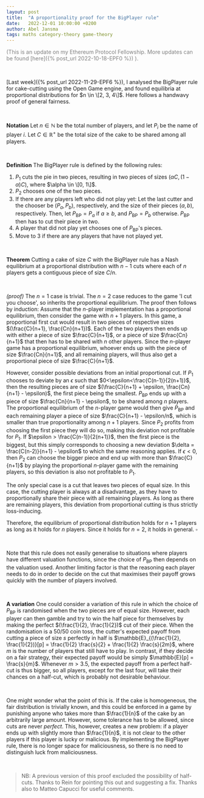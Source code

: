 ```yaml
---
layout: post
title:  "A proportionality proof for the BigPlayer rule"
date:   2022-12-01 10:00:00 +0200
author: Abel Jansma
tags: maths category-theory game-theory
---
```

<span style="color:grey">(This is an update on my Ethereum Protocol Fellowship. More updates can be found [here]({% post_url 2022-10-18-EPF0 %}) ).</span>

<br>

[Last week]({% post_url 2022-11-29-EPF6 %}), I analysed the BigPlayer rule for cake-cutting using the Open Game engine, and found equilibria at proportional distributions for $n \in \[2, 3, 4\]$. Here follows a handwavy proof of general fairness.

<br>

**Notation** Let $n\in \mathbb{N}$ be the total number of players, and let $P_i$ be the name of player $i$. Let $C\in \mathbb{R}^+$ be the total size of the cake to be shared among all players. 

<br>


**Definition** The BigPlayer rule is defined by the following rules:
1. $P_1$ cuts the pie in two pieces, resulting in two pieces of sizes $(\alpha C, (1-\alpha )C)$, where $\alpha \in \[0, 1\]$. 
2. $P_2$ chooses one of the two pieces.
3. If there are any players left who did not play yet: Let the last cutter and the chooser be $(P_a, P_b)$, respectively, and the size of their pieces $(a, b)$, respectively. Then, let $P_\text{BP}=P_a$ if $a\geq b$, and $P_\text{BP}=P_b$ otherwise. $P_\text{BP}$ then has to cut their piece in two.
4. A player that did not play yet chooses one of $P_\text{BP}$'s pieces. 
5. Move to 3 if there are any players that have not played yet. 

<br>

**Theorem** Cutting a cake of size $C$ with the BigPlayer rule has a Nash equilibrium at a proportional distribution with $n-1$ cuts where each of $n$ players gets a contiguous piece of size $C/n$.

<br>

*(proof)* The $n=1$ case is trivial. The $n=2$ case reduces to the game 'I cut you choose', so inherits the proportional equilibrium. The proof then follows by induction: Assume that the $n$-player implementation has a proportional equilibrium, then consider the game with $n+1$ players. In this game, a proportional first cut would result in two pieces of respective sizes $(\frac{C}{n+1}, \frac{Cn}{n+1})$. Each of the two players then ends up with either a piece of size $\frac{C}{n+1}$, or a piece of size $\frac{Cn}{n+1}$ that then has to be shared with $n$ other players. Since the $n$-player game has a proportional equilibrium, whoever ends up with the piece of size $\frac{Cn}{n+1}$, and all remaining players, will thus also get a proportional piece of size $\frac{C}{n+1}$. 

However, consider possible deviations from an initial proportional cut. If $P_1$ chooses to deviate by an $\epsilon$ such that $0<\epsilon<\frac{C(n-1)}{2(n+1)}$, then the resulting pieces are of size $(\frac{C}{n+1} + \epsilon, \frac{Cn}{n+1} - \epsilon)$, the first piece being the smallest. $P_\text{BP}$ ends up with a piece of size $\frac{Cn}{n+1} - \epsilon$, to be shared among $n$ players. The proportional equilibrium of the $n$-player game would then give $P_\text{BP}$ and each remaining player a piece of size $\frac{C}{n+1} - \epsilon/n$, which is smaller than true proportionality among $n+1$ players. Since $P_2$ profits from choosing the first piece they will do so, making this deviation not profitable for $P_1$. If $\epsilon > \frac{C(n-1)}{2(n+1)}$, then the first piece is the biggest, but this simply corresponds to choosing a new deviation $\delta = \frac{C(n-2)}{n+1} - \epsilon$ to which the same reasoning applies. If $\epsilon<0$, then $P_2$ can choose the bigger piece and end up with more than $\frac{C}{n+1}$ by playing the proportional $n$-player game with the remaining players, so this deviation is also not profitable to $P_1$.

The only special case is a cut that leaves two pieces of equal size. In this case, the cutting player is always at a disadvantage, as they have to proportionally share their piece with all remaining players. As long as there are remaining players, this deviation from proportional cutting is thus strictly loss-inducing. 

Therefore, the equilibrium of proportional distribution holds for $n+1$ players as long as it holds for $n$ players. Since it holds for $n=2$, it holds in general. $\square$

<br>

Note that this rule does not easily generalise to situations where players have different valuation functions, since the choice of $P_\text{BP}$ then depends on the valuation used. Another limiting factor is that the reasoning each player needs to do in order to decide on the cut that maximises their payoff grows quickly with the number of players involved. 

<br>

**A variation** One could consider a variation of this rule in which the choice of $P_\text{BP}$ is randomised when the two pieces are of equal size. However, each player can then gamble and try to win the half piece for themselves by making the perfect $(\frac{1}{2}, \frac{1}{2})$ cut of their piece. When the randomisation is a 50/50 coin toss, the cutter's expected payoff from cutting a piece of size $s$ perfectly in half is $\mathbb{E}_{(\frac{1}{2}, \frac{1}{2})}[p] = \frac{1}{2} \frac{s}{2} + \frac{1}{2} \frac{s}{2m}$, where $m$ is the number of players that still have to play. In contrast, if they decide on a fair strategy, their expected payoff would be simply $\mathbb{E}[p] = \frac{s}{m}$. Whenever $m>3.5$, the expected payoff from a perfect half-cut is thus bigger, so all players, except for the last four, will take their chances on a half-cut, which is probably not desirable behaviour. 

<br>

One might wonder what the point of this is. If the cake is homogeneous, the fair distribution is trivially known, and this could be enforced in a game by punishing anyone who takes more than $\frac{1}{n}$ of the cake by an arbitrarily large amount. However, some tolerance has to be allowed, since cuts are never *perfect*. This, however, creates a new problem: if a player ends up with slightly more than $\frac{1}{n}$, it is not clear to the other players if this player is lucky or malicious. By implementing the BigPlayer rule, there is no longer space for maliciousness, so there is no need to distinguish luck from maliciousness. 

<br>

> NB: A previous version of this proof excluded the possibility of half-cuts. Thanks to Rein for pointing this out and suggesting a fix. Thanks also to Matteo Capucci for useful comments. 


